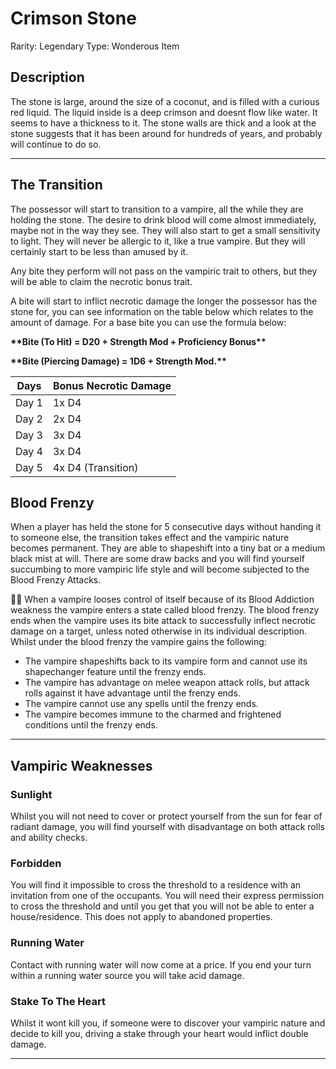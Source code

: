 # Crimson Stone

Rarity: Legendary
Type: Wonderous Item

## Description

The stone is large, around the size of a coconut, and is filled with a curious red liquid. The liquid inside is a deep crimson and doesnt flow like water. It seems to have a thickness to it. The stone walls are thick and a look at the stone suggests that it has been around for hundreds of years, and probably will continue to do so.

---

## The Transition

The possessor will start to transition to a vampire, all the while they are holding the stone. The desire to drink blood will come almost immediately, maybe not in the way they see. They will also start to get a small sensitivity to light. They will never be allergic to it, like a true vampire. But they will certainly start to be less than amused by it.

Any bite they perform will not pass on the vampiric trait to others, but they will be able to claim the necrotic bonus trait.

A bite will start to inflict necrotic damage the longer the possessor has the stone for, you can see information on the table below which relates to the amount of damage. For a base bite you can use the formula below:

******\*\*******Bite (To Hit) = D20 + Strength Mod + Proficiency Bonus******\*\*******

************\*\*************Bite (Piercing Damage) = 1D6 + Strength Mod.************\*\*************

| Days  | Bonus Necrotic Damage |
| ----- | --------------------- |
| Day 1 | 1x D4                 |
| Day 2 | 2x D4                 |
| Day 3 | 3x D4                 |
| Day 4 | 3x D4                 |
| Day 5 | 4x D4 (Transition)    |

## Blood Frenzy

When a player has held the stone for 5 consecutive days without handing it to someone else, the transition takes effect and the vampiric nature becomes permanent. They are able to shapeshift into a tiny bat or a medium black mist at will. There are some draw backs and you will find yourself succumbing to more vampiric life style and will become subjected to the Blood Frenzy Attacks.

<aside>
🧛🏻 When a vampire looses control of itself because of its Blood Addiction weakness the vampire enters a state called blood frenzy. The blood frenzy ends when the vampire uses its bite attack to successfully inflect necrotic damage on a target, unless noted otherwise in its individual description. Whilst under the blood frenzy the vampire gains the following:

- The vampire shapeshifts back to its vampire form and cannot use its shapechanger feature until the frenzy ends.
- The vampire has advantage on melee weapon attack rolls, but attack rolls against it have advantage until the frenzy ends.
- The vampire cannot use any spells until the frenzy ends.
- The vampire becomes immune to the charmed and frightened conditions until the frenzy ends.
</aside>

---

## Vampiric Weaknesses

### Sunlight

Whilst you will not need to cover or protect yourself from the sun for fear of radiant damage, you will find yourself with disadvantage on both attack rolls and ability checks.

### Forbidden

You will find it impossible to cross the threshold to a residence with an invitation from one of the occupants. You will need their express permission to cross the threshold and until you get that you will not be able to enter a house/residence. This does not apply to abandoned properties.

### Running Water

Contact with running water will now come at a price. If you end your turn within a running water source you will take acid damage.

### Stake To The Heart

Whilst it wont kill you, if someone were to discover your vampiric nature and decide to kill you, driving a stake through your heart would inflict double damage.

---
